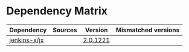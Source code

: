 # Dependency Matrix

Dependency | Sources | Version | Mismatched versions
---------- | ------- | ------- | -------------------
[jenkins-x/jx](https://github.com/jenkins-x/jx.git) |  | [2.0.1221](https://github.com/jenkins-x/jx/releases/tag/v2.0.1221) | 
